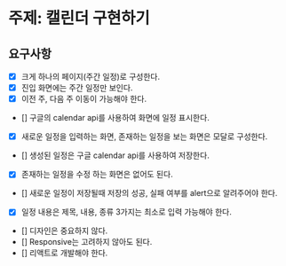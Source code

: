 # 주제: 캘린더 구현하기

## 요구사항

- [x] 크게 하나의 페이지(주간 일정)로 구성한다.
- [x] 진입 화면에는 주간 일정만 보인다.
- [x] 이전 주, 다음 주 이동이 가능해야 한다.
- [] 구글의 calendar api를 사용하여 화면에 일정 표시한다.
- [x] 새로운 일정을 입력하는 화면, 존재하는 일정을 보는 화면은 모달로 구성한다.
- [] 생성된 일정은 구글 calendar api를 사용하여 저장한다.
- [x] 존재하는 일정을 수정 하는 화면은 없어도 된다.
- [] 새로운 일정이 저장될때 저장의 성공, 실패 여부를 alert으로 알려주어야 한다.
- [x] 일정 내용은 제목, 내용, 종류 3가지는 최소로 입력 가능해야 한다.
- [] 디자인은 중요하지 않다.
- [] Responsive는 고려하지 않아도 된다.
- [] 리액트로 개발해야 한다.
